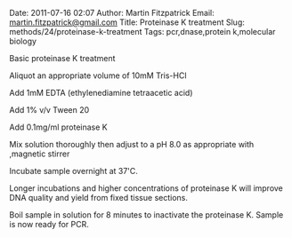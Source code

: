 Date: 2011-07-16 02:07
Author: Martin Fitzpatrick
Email: martin.fitzpatrick@gmail.com
Title: Proteinase K treatment
Slug: methods/24/proteinase-k-treatment
Tags: pcr,dnase,protein k,molecular biology

Basic proteinase K treatment









Aliquot an appropriate volume of 10mM Tris-HCl



Add 1mM EDTA (ethylenediamine tetraacetic acid)



Add 1% v/v Tween 20 



Add 0.1mg/ml proteinase K



Mix solution thoroughly then adjust to a pH 8.0 as appropriate with ,magnetic stirrer



Incubate sample overnight at 37'C.

Longer incubations and higher concentrations of proteinase K will improve DNA quality and yield from fixed tissue sections.



Boil sample in solution for  8 minutes to inactivate the proteinase K. Sample is now ready for PCR.





